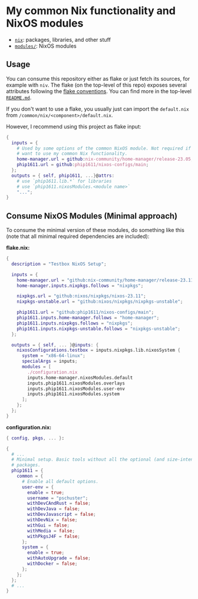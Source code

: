 # My common Nix functionality and NixOS modules

- [`nix`](./nix/README.md): packages, libraries, and other stuff
- [`modules/`](./modules/README.md): NixOS modules

## Usage

You can consume this repository either as flake or just fetch its sources,
for example with `niv`. The flake (on the top-level of this repo) exposes
several attributes following the [flake conventions](https://nixos.wiki/wiki/Flakes).
You can find more in the top-level [`README.md`](/README.md).

If you don't want to use a flake, you usually just can import the `default.nix`
from `/common/nix/<component>/default.nix`.

However, I recommend using this project as flake input:

```nix
{
  inputs = {
    # Used by some options of the common NixOS module. Not required if you only
    # want to use my common Nix functionality.
    home-manager.url = github:nix-community/home-manager/release-23.05;
    phip1611.url = github:phip1611/nixos-configs/main;
  };
  outputs = { self, phip1611, ...}@attrs:
    # use `phip1611.lib.*` for libraries
    # use `phip1611.nixosModules.<module name>`
    "...";
}
```

## Consume NixOS Modules (Minimal approach)

To consume the minimal version of these modules, do something like this
(note that all minimal required dependencies are included):

**flake.nix:**

```nix
{
  description = "Testbox NixOS Setup";

  inputs = {
    home-manager.url = "github:nix-community/home-manager/release-23.11";
    home-manager.inputs.nixpkgs.follows = "nixpkgs";

    nixpkgs.url = "github:nixos/nixpkgs/nixos-23.11";
    nixpkgs-unstable.url = "github:nixos/nixpkgs/nixpkgs-unstable";

    phip1611.url = "github:phip1611/nixos-configs/main";
    phip1611.inputs.home-manager.follows = "home-manager";
    phip1611.inputs.nixpkgs.follows = "nixpkgs";
    phip1611.inputs.nixpkgs-unstable.follows = "nixpkgs-unstable";
  };

  outputs = { self, ... }@inputs: {
    nixosConfigurations.testbox = inputs.nixpkgs.lib.nixosSystem {
      system = "x86-64-linux";
      specialArgs = inputs;
      modules = [
        ./configuration.nix
        inputs.home-manager.nixosModules.default
        inputs.phip1611.nixosModules.overlays
        inputs.phip1611.nixosModules.user-env
        inputs.phip1611.nixosModules.system
      ];
    };
  };
}
```

**configuration.nix:**

```nix
{ config, pkgs, ... }:

{
  # ...
  # Minimal setup. Basic tools without all the optional (and size-intensive)
  # packages.
  phip1611 = {
    common = {
      # Enable all default options.
      user-env = {
        enable = true;
        username = "pschuster";
        withDevCAndRust = false;
        withDevJava = false;
        withDevJavascript = false;
        withDevNix = false;
        withGui = false;
        withMedia = false;
        withPkgsJ4F = false;
      };
      system = {
        enable = true;
        withAutoUpgrade = false;
        withDocker = false;
      };
    };
  };
  # ...
}
```



